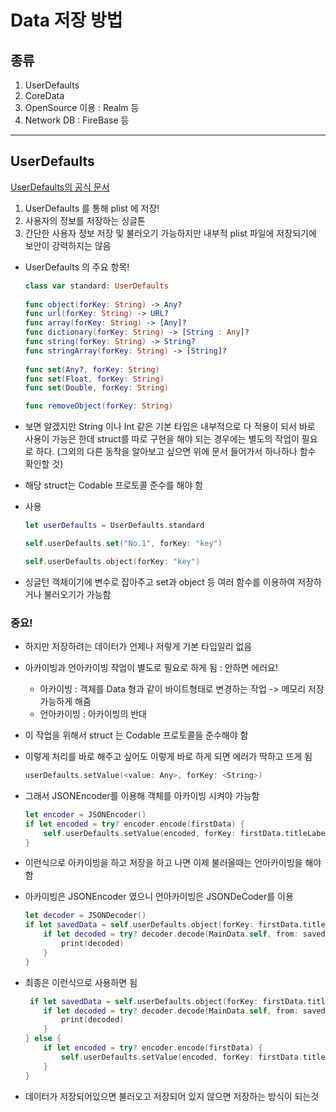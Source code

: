 # Data 저장 방법

## 종류
1. UserDefaults
2. CoreData
3. OpenSource 이용 : Realm 등
4. Network DB :  FireBase 등

----

## UserDefaults

[UserDefaults의 공식 문서](https://developer.apple.com/documentation/foundation/userdefaults)

1. UserDefaults 를 통해 plist 에 저장!
2. 사용자의 정보를 저장하는 싱글톤 
3. 간단한 사용자 정보 저장 및 불러오기 가능하지만 내부적 plist 파일에 저장되기에 보안이 강력하지는 않음

- UserDefaults 의 주요 항목!
    ```swift
    class var standard: UserDefaults
        
    func object(forKey: String) -> Any?
    func url(forKey: String) -> URL?
    func array(forKey: String) -> [Any]?
    func dictionary(forKey: String) -> [String : Any]?
    func string(forKey: String) -> String?
    func stringArray(forKey: String) -> [String]?
        
    func set(Any?, forKey: String)
    func set(Float, forKey: String)
    func set(Double, forKey: String)

    func removeObject(forKey: String)
    ```
- 보면 알겠지만 String 이나 Int 같은 기본 타입은 내부적으로 다 적용이 되서 바로 사용이 가능은 한데 struct를 따로 구현을 해야 되는 경우에는 별도의 작업이 필요로 하다.
(그외의 다른 동작을 알아보고 싶으면 위에 문서 들어가서 하나하나 함수 확인할 것)
- 해당 struct는 Codable 프로토콜 준수를 해야 함

- 사용
    ```swift
    let userDefaults = UserDefaults.standard

    self.userDefaults.set("No.1", forKey: "key")

    self.userDefaults.object(forKey: "key")
    ```
- 싱글턴 객체이기에 변수로 잡아주고 set과 object 등 여러 함수를 이용하여 저장하거나 불러오기가 가능함

### 중요!
- 하지만 저장하려는 데이터가 언제나 저렇게 기본 타입일리 없음
- 아카이빙과 언아카이빙 작업이 별도로 필요로 하게 됨 : 안하면 에러요!
    - 아카이빙 : 객체를 Data 형과 같이 바이트형태로 변경하는 작업 -> 메모리 저장 가능하게 해줌
    - 언아카이빙 : 아카이빙의 반대
- 이 작업을 위해서 struct 는 Codable 프로토콜을 준수해야 함
- 이렇게 처리를 바로 해주고 싶어도 이렇게 바로 하게 되면 에러가 딱하고 뜨게 됨
    ```swift
    userDefaults.setValue(<value: Any>, forKey: <String>)
    ```

 - 그래서 JSONEncoder를 이용해 객체를 아카이빙 시켜야 가능함
    ```swift
    let encoder = JSONEncoder()
    if let encoded = try? encoder.encode(firstData) {
        self.userDefaults.setValue(encoded, forKey: firstData.titleLabel)
    }
    ```
- 이런식으로 아카이빙을 하고 저장을 하고 나면 이제 불러올때는 언아카이빙을 해야함
- 아카이빙은 JSONEncoder 였으니 언아카이빙은 JSONDeCoder를 이용
    ```swift
    let decoder = JSONDecoder()
    if let savedData = self.userDefaults.object(forKey: firstData.titleLabel) as? Data {
        if let decoded = try? decoder.decode(MainData.self, from: savedData){
            print(decoded)
        }
    }
    ```

- 최종은 이런식으로 사용하면 됨
    ```swift
     if let savedData = self.userDefaults.object(forKey: firstData.titleLabel) as? Data {
        if let decoded = try? decoder.decode(MainData.self, from: savedData){
            print(decoded)
        }
    } else {
        if let encoded = try? encoder.encode(firstData) {
            self.userDefaults.setValue(encoded, forKey: firstData.titleLabel)
        }
    }
    ```
- 데이터가 저장되어있으면 불러오고 저장되어 있지 않으면 저장하는 방식이 되는것